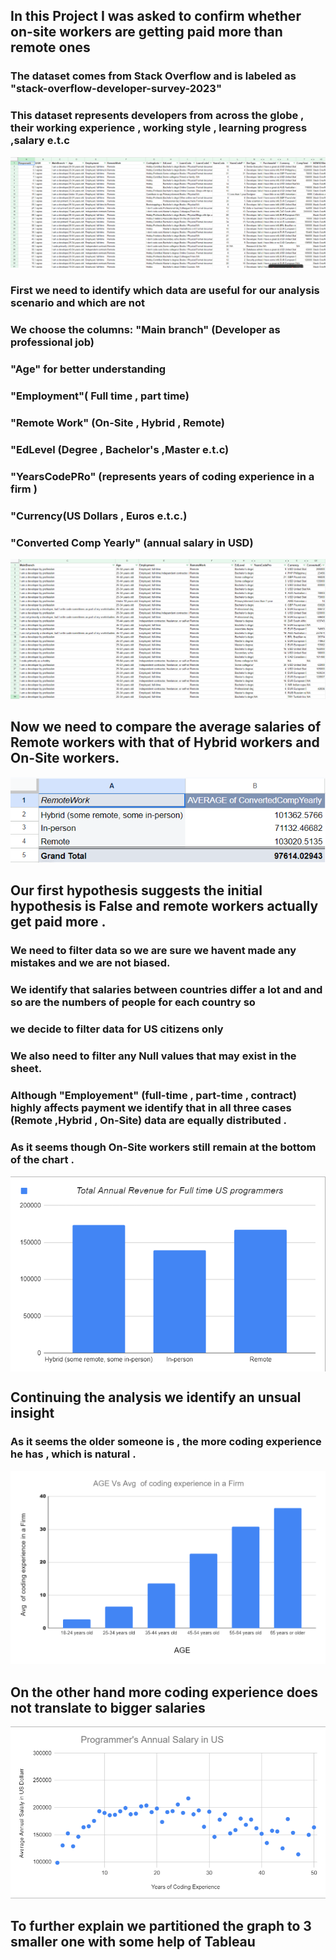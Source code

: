 ## In this Project I was asked to confirm whether on-site workers are getting paid more than remote ones
### The dataset comes from Stack Overflow and is labeled as "stack-overflow-developer-survey-2023"
### This dataset represents developers from across the globe , their working experience , working style , learning progress  ,salary e.t.c

![raw csv for data analysis](raw_table.png)

### First we need to identify which  data are useful for our analysis scenario and which are not





### We choose the columns:   "Main branch" (Developer as professional job)

### "Age" for better understanding 

### "Employment"( Full time , part time)

### "Remote Work" (On-Site , Hybrid , Remote)

### "EdLevel (Degree , Bachelor's ,Master e.t.c)

### "YearsCodePRo" (represents years of coding experience in a firm )

### "Currency(US Dollars , Euros e.t.c.)

### "Converted Comp Yearly" (annual salary in USD)


![csv after column feature](dataset_after_column_feature.png)

## Now we need to compare the average salaries of Remote workers  with that of Hybrid workers and On-Site workers.

![remote work total pay comparison](remote_work-total_pay.png)



## Our first hypothesis suggests the initial hypothesis is False and remote workers actually get paid more .
### We need to filter data so we are sure we havent made any mistakes and we are not biased. 

### We identify that salaries between countries differ a lot and and so are the numbers of people for each country  so

### we decide to filter data for US citizens only

### We also need to filter any  Null values that may exist in the sheet. 

### Although "Employement" (full-time , part-time , contract) highly affects  payment we identify that in all three cases (Remote ,Hybrid , On-Site) data are equally distributed .

### As it seems though  On-Site workers still remain at the bottom of the chart .

<div style="display: flex;">
  <img src="an_rev_us_prog_chart.png" style="width: 49% height: auto;;" />
</div>


## Continuing the analysis we identify an unsual insight 
### As it seems the older someone is , the more coding experience he has , which is natural . 

![rage_vs_years_of_coding_scatterplot](age_vs_years_of_coding_scatterplot.png)

## On the other hand more coding experience does not translate to bigger salaries

![Programmers Annual Salary vs Years of Excperience](programmers_annual_salary.png)

## To further explain we partitioned the graph to 3 smaller one with some help of Tableau

<!DOCTYPE html>
<html>
  <head>
    <title>
      
    </title>
  </head>
  <body>
    <div class='tableauPlaceholder' id='viz1699357364094' style='position: relative'><noscript><a href='#'>
      <img alt='Dashboard 2 ' src='https:&#47;&#47;public.tableau.com&#47;static&#47;images&#47;Da&#47;Dataanalysisproject1_16992674491260&#47;Dashboard2&#47;1_rss.png' style='border: none' />
    </a></noscript><object class='tableauViz'  style='display:none;'>
      <param name='host_url' value='https%3A%2F%2Fpublic.tableau.com%2F' />
      <param name='embed_code_version' value='3' />
      <param name='site_root' value='' />
      <param name='name' value='Dataanalysisproject1_16992674491260&#47;Dashboard2' />
      <param name='tabs' value='no' />
      <param name='toolbar' value='yes' />
      <param name='static_image' value='https:&#47;&#47;public.tableau.com&#47;static&#47;images&#47;Da&#47;Dataanalysisproject1_16992674491260&#47;Dashboard2&#47;1.png' /> 
      <param name='animate_transition' value='yes' />
      <param name='display_static_image' value='yes' />
      <param name='display_spinner' value='yes' />
      <param name='display_overlay' value='yes' />
      <param name='display_count' value='yes' />
      <param name='language' value='en-US' />
    </object></div>                
    <script type='text/javascript'>
      var divElement = document.getElementById('viz1699357364094');
      var vizElement = divElement.getElementsByTagName('object')[0];
      if ( divElement.offsetWidth > 800 ) { vizElement.style.width='2000px';vizElement.style.height='827px';} 
      else if ( divElement.offsetWidth > 500 ) { vizElement.style.width='2000px';vizElement.style.height='827px';} 
      else { vizElement.style.width='100%';vizElement.style.height='927px';}                     
      var scriptElement = document.createElement('script');                    
      scriptElement.src = '1.js';                   
      vizElement.parentNode.insertBefore(scriptElement, vizElement);                
    </script>
  </body>
</html>            




